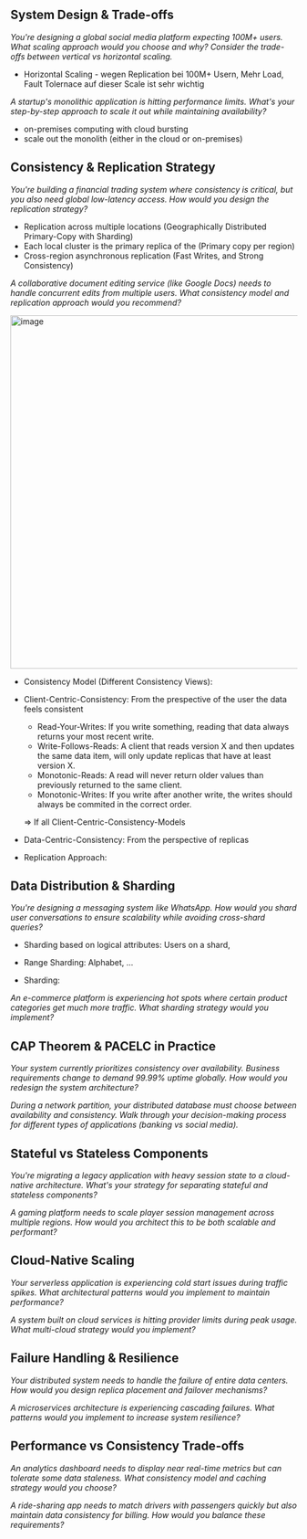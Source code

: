 
##  System Design & Trade-offs

*You're designing a global social media platform expecting 100M+ users. What scaling approach would you choose and why? Consider the trade-offs between vertical vs horizontal scaling.*

- Horizontal Scaling - wegen Replication bei 100M+ Usern, Mehr Load, Fault Tolernace auf dieser Scale ist sehr wichtig

*A startup's monolithic application is hitting performance limits. What's your step-by-step approach to scale it out while maintaining availability?*

- on-premises computing with cloud bursting
- scale out the monolith (either in the cloud or on-premises)

## Consistency & Replication Strategy

*You're building a financial trading system where consistency is critical, but you also need global low-latency access. How would you design the replication strategy?*

- Replication across multiple locations 
  (Geographically Distributed Primary-Copy with Sharding)
- Each local cluster is the primary replica of the (Primary copy per region)
- Cross-region asynchronous replication (Fast Writes, and Strong Consistency)

*A collaborative document editing service (like Google Docs) needs to handle concurrent edits from multiple users. What consistency model and replication approach would you recommend?*

<img width="1195" height="619" alt="image" src="https://github.com/user-attachments/assets/c88bf15a-8100-4984-9a90-eda1e933096b" />

- Consistency Model (Different Consistency Views):
- Client-Centric-Consistency: From the prespective of the user the data feels consistent
  - Read-Your-Writes: If you write something, reading that data always returns your most recent write.
  - Write-Follows-Reads: A client that reads version X and then updates the same data item, will only update replicas that have at least version X.
  - Monotonic-Reads: A read will never return older values than previously returned to the same client.
  - Monotonic-Writes: If you write after another write, the writes should always be commited in the correct order.
 
  => If all Client-Centric-Consistency-Models
 
- Data-Centric-Consistency: From the perspective of replicas
- Replication Approach:

## Data Distribution & Sharding

*You're designing a messaging system like WhatsApp. How would you shard user conversations to ensure scalability while avoiding cross-shard queries?*

- Sharding based on logical attributes: Users on a shard, 
- Range Sharding: Alphabet, ...

- Sharding: 

*An e-commerce platform is experiencing hot spots where certain product categories get much more traffic. What sharding strategy would you implement?*

## CAP Theorem & PACELC in Practice

*Your system currently prioritizes consistency over availability. Business requirements change to demand 99.99% uptime globally. How would you redesign the system architecture?*

*During a network partition, your distributed database must choose between availability and consistency. Walk through your decision-making process for different types of applications (banking vs social media).*

## Stateful vs Stateless Components

*You're migrating a legacy application with heavy session state to a cloud-native architecture. What's your strategy for separating stateful and stateless components?*

*A gaming platform needs to scale player session management across multiple regions. How would you architect this to be both scalable and performant?*


## Cloud-Native Scaling

*Your serverless application is experiencing cold start issues during traffic spikes. What architectural patterns would you implement to maintain performance?*

*A system built on cloud services is hitting provider limits during peak usage. What multi-cloud strategy would you implement?*

## Failure Handling & Resilience

*Your distributed system needs to handle the failure of entire data centers. How would you design replica placement and failover mechanisms?*

*A microservices architecture is experiencing cascading failures. What patterns would you implement to increase system resilience?*

## Performance vs Consistency Trade-offs

*An analytics dashboard needs to display near real-time metrics but can tolerate some data staleness. What consistency model and caching strategy would you choose?*

*A ride-sharing app needs to match drivers with passengers quickly but also maintain data consistency for billing. How would you balance these requirements?*
